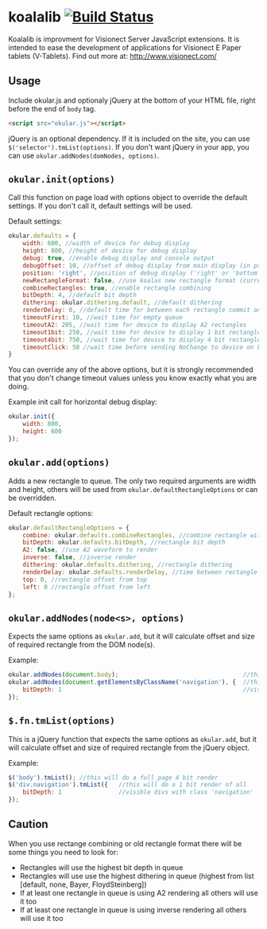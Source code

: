 koalalib [![Build Status](https://travis-ci.org/visionect/koalalib.png?branch=master)](https://travis-ci.org/visionect/koalalib)
=========================================================================================================================================

Koalalib is improvment for Visionect Server JavaScript extensions. It is intended to ease the development of applications for Visionect E Paper tablets (V-Tablets). Find out more at: http://www.visionect.com/

Usage
-----
Include okular.js and optionaly jQuery at the bottom of your HTML file, right before the end of `body` tag.

```html
<script src="okular.js"></script>
```

jQuery is an optional dependency. If it is included on the site, you can use `$('selector').tmList(options)`. If you don't want jQuery in your app, you can use `okular.addNodes(domNodes, options)`.

`okular.init(options)`
----------------------
Call this function on page load with options object to override the default settings. If you don't call it, default settings will be used.

Default settings:

```javascript
okular.defaults = {
    width: 600, //width of device for debug display
    height: 800, //height of device for debug display
    debug: true, //enable debug display and console output
    debugOffset: 10, //offset of debug display from main display (in px)
    position: 'right', //position of debug display ('right' or 'bottom')
    newRectangleFormat: false, //use koalas new rectangle format (currently not supported by device firmware)
    combineRectangles: true, //enable rectangle combining
    bitDepth: 4, //default bit depth
    dithering: okular.dithering.default, //default dithering
    renderDelay: 0, //default time for between each rectangle commit and actual rendering to device
    timeoutFirst: 10, //wait time for empty queue
    timeoutA2: 205, //wait time for device to display A2 rectangles
    timeout1bit: 250, //wait time for device to display 1 bit rectangles
    timeout4bit: 750, //wait time for device to display 4 bit rectangles
    timeoutClick: 50 //wait time before sending NoChange to device on body click if there are no rectangles in queue
}
```

You can override any of the above options, but it is strongly recommended that you don't change timeout values unless you know exactly what you are doing.

Example init call for horizontal debug display:

```javascript
okular.init({
    width: 800,
    height: 600
});
```

`okular.add(options)`
---------------------
Adds a new rectangle to queue. The only two required arguments are width and height, others will be used from `okular.defaultRectangleOptions` or can be overridden.

Default rectangle options:

```javascript
okular.defaultRectangleOptions = {
    combine: okular.defaults.combineRectangles, //combine rectangle with others
    bitDepth: okular.defaults.bitDepth, //rectangle bit depth
    A2: false, //use A2 waveform to render
    inverse: false, //inverse render
    dithering: okular.defaults.dithering, //rectangle dithering
    renderDelay: okular.defaults.renderDelay, //time between rectangle commit and actual rendering to device
    top: 0, //rectangle offset from top
    left: 0 //rectangle offset from left
};
```

`okular.addNodes(node<s>, options)`
----------------------
Expects the same options as `okular.add`, but it will calculate offset and size of required rectangle from the DOM node(s).

Example:

```javascript
okular.addNodes(document.body);                                   //this will do a full page 4 bit render
okular.addNodes(document.getElementsByClassName('navigation'), {  //this will do a 1 bit render of all
    bitDepth: 1                                                   //visible elements with class 'navigation'
});
```

`$.fn.tmList(options)`
----------------------
This is a jQuery function that expects the same options as `okular.add`, but it will calculate offset and size of required rectangle from the jQuery object.

Example:

```javascript
$('body').tmList(); //this will do a full page 4 bit render
$('div.navigation').tmList({   //this will do a 1 bit render of all
    bitDepth: 1                //visible divs with class 'navigation'
});
```

Caution
-------

When you use rectange combining or old rectangle format there will be some things you need to look for:
* Rectangles will use the highest bit depth in queue
* Rectangles will use use the highest dithering in queue (highest from list [default, none, Bayer, FloydSteinberg])
* If at least one rectangle in queue is using A2 rendering all others will use it too
* If at least one rectangle in queue is using inverse rendering all others will use it too
